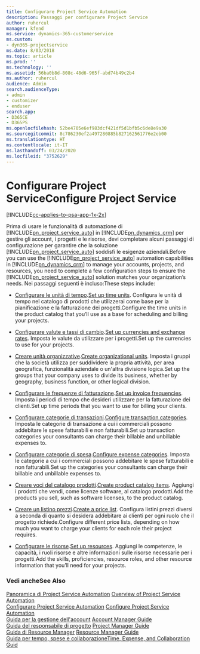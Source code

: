 ```yaml
---
title: Configurare Project Service Automation
description: Passaggi per configurare Project Service
author: ruhercul
manager: kfend
ms.service: dynamics-365-customerservice
ms.custom:
- dyn365-projectservice
ms.date: 8/03/2018
ms.topic: article
ms.prod: ''
ms.technology: ''
ms.assetid: 56ba0b8d-808c-48d6-965f-abd74b49c2b4
ms.author: ruhercul
audience: Admin
search.audienceType:
- admin
- customizer
- enduser
search.app:
- D365CE
- D365PS
ms.openlocfilehash: 52be4705e6ef983dcf421df5d1bfb5c6de8e9a30
ms.sourcegitcommit: 8c786230ef2a497280885b827162561776e2eb00
ms.translationtype: HT
ms.contentlocale: it-IT
ms.lasthandoff: 03/24/2020
ms.locfileid: "3752629"
---
```

# <a name="configure-project-service"></a><span data-ttu-id="74e55-103">Configurare Project Service</span><span class="sxs-lookup"><span data-stu-id="74e55-103">Configure Project Service</span></span>

[!INCLUDE[cc-applies-to-psa-app-1x-2x](../includes/cc-applies-to-psa-app-1x-2x.md)]

<span data-ttu-id="74e55-104">Prima di usare le funzionalità di automazione di [!INCLUDE[pn_project_service_auto](../includes/pn-project-service-auto.md)] in [!INCLUDE[pn_dynamics_crm](../includes/pn-dynamics-crm.md)] per gestire gli account, i progetti e le risorse, devi completare alcuni passaggi di configurazione per garantire che la soluzione [!INCLUDE[pn_project_service_auto](../includes/pn-project-service-auto.md)] soddisfi le esigenze aziendali.</span><span class="sxs-lookup"><span data-stu-id="74e55-104">Before you can use the [!INCLUDE[pn_project_service_auto](../includes/pn-project-service-auto.md)] automation capabilities in [!INCLUDE[pn_dynamics_crm](../includes/pn-dynamics-crm.md)] to manage your accounts, projects, and resources, you need to complete a few configuration steps to ensure the [!INCLUDE[pn_project_service_auto](../includes/pn-project-service-auto.md)] solution matches your organization’s needs.</span></span> <span data-ttu-id="74e55-105">Nei passaggi seguenti è incluso:</span><span class="sxs-lookup"><span data-stu-id="74e55-105">These steps include:</span></span>  
  
-   <span data-ttu-id="74e55-106">[Configurare le unità di tempo](../project-service/set-up-time-units.md).</span><span class="sxs-lookup"><span data-stu-id="74e55-106">[Set up time units](../project-service/set-up-time-units.md).</span></span> <span data-ttu-id="74e55-107">Configura le unità di tempo nel catalogo di prodotti che utilizzerai come base per la pianificazione e la fatturazione dei progetti.</span><span class="sxs-lookup"><span data-stu-id="74e55-107">Configure the time units in the product catalog that you’ll use as a base for scheduling and billing your projects.</span></span>  
  
-   <span data-ttu-id="74e55-108">[Configurare valute e tassi di cambio](../project-service/set-up-currencies-exchange-rates.md).</span><span class="sxs-lookup"><span data-stu-id="74e55-108">[Set up currencies and exchange rates](../project-service/set-up-currencies-exchange-rates.md).</span></span> <span data-ttu-id="74e55-109">Imposta le valute da utilizzare per i progetti.</span><span class="sxs-lookup"><span data-stu-id="74e55-109">Set up the currencies to use for your projects.</span></span>  
  
-   <span data-ttu-id="74e55-110">[Creare unità organizzative](../project-service/create-organizational-units.md).</span><span class="sxs-lookup"><span data-stu-id="74e55-110">[Create organizational units](../project-service/create-organizational-units.md).</span></span> <span data-ttu-id="74e55-111">Imposta i gruppi che la società utilizza per suddividere la propria attività, per area geografica, funzionalità aziendale o un'altra divisione logica.</span><span class="sxs-lookup"><span data-stu-id="74e55-111">Set up the groups that your company uses to divide its business, whether by geography, business function, or other logical division.</span></span>  
  
-   <span data-ttu-id="74e55-112">[Configurare le frequenze di fatturazione](../project-service/set-up-invoice-frequencies.md).</span><span class="sxs-lookup"><span data-stu-id="74e55-112">[Set up invoice frequencies](../project-service/set-up-invoice-frequencies.md).</span></span> <span data-ttu-id="74e55-113">Imposta i periodi di tempo che desideri utilizzare per la fatturazione dei clienti.</span><span class="sxs-lookup"><span data-stu-id="74e55-113">Set up time periods that you want to use for billing your clients.</span></span>  
  
-   <span data-ttu-id="74e55-114">[Configurare categorie di transazioni](../project-service/configure-transaction-categories.md).</span><span class="sxs-lookup"><span data-stu-id="74e55-114">[Configure transaction categories](../project-service/configure-transaction-categories.md).</span></span> <span data-ttu-id="74e55-115">Imposta le categorie di transazione a cui i commerciali possono addebitare le spese fatturabili e non fatturabili.</span><span class="sxs-lookup"><span data-stu-id="74e55-115">Set up transaction categories your consultants can charge their billable and unbillable expenses to.</span></span>  
  
-   <span data-ttu-id="74e55-116">[Configurare categorie di spesa](../project-service/configure-expense-categories.md).</span><span class="sxs-lookup"><span data-stu-id="74e55-116">[Configure expense categories](../project-service/configure-expense-categories.md).</span></span> <span data-ttu-id="74e55-117">Imposta le categorie a cui i commerciali possono addebitare le spese fatturabili e non fatturabili.</span><span class="sxs-lookup"><span data-stu-id="74e55-117">Set up the categories your consultants can charge their billable and unbillable expenses to.</span></span>  
  
-   <span data-ttu-id="74e55-118">[Creare voci del catalogo prodotti](../project-service/create-product-catalog-items.md).</span><span class="sxs-lookup"><span data-stu-id="74e55-118">[Create product catalog items](../project-service/create-product-catalog-items.md).</span></span> <span data-ttu-id="74e55-119">Aggiungi i prodotti che vendi, come licenze software, al catalogo prodotti.</span><span class="sxs-lookup"><span data-stu-id="74e55-119">Add the products you sell, such as software licenses, to the product catalog.</span></span>  
  
-   <span data-ttu-id="74e55-120">[Creare un listino prezzi](../project-service/create-price-list.md).</span><span class="sxs-lookup"><span data-stu-id="74e55-120">[Create a price list](../project-service/create-price-list.md).</span></span> <span data-ttu-id="74e55-121">Configura listini prezzi diversi a seconda di quanto si desidera addebitare ai clienti per ogni ruolo che il progetto richiede.</span><span class="sxs-lookup"><span data-stu-id="74e55-121">Configure different price lists, depending on how much you want to charge your clients for each role their project requires.</span></span>  
  
-   <span data-ttu-id="74e55-122">[Configurare le risorse](../project-service/set-up-resources.md).</span><span class="sxs-lookup"><span data-stu-id="74e55-122">[Set up resources](../project-service/set-up-resources.md).</span></span> <span data-ttu-id="74e55-123">Aggiungi le competenze, le capacità, i ruoli risorse e altre informazioni sulle risorse necessarie per i progetti.</span><span class="sxs-lookup"><span data-stu-id="74e55-123">Add the skills, proficiencies, resource roles, and other resource information that you’ll need for your projects.</span></span>  
  
### <a name="see-also"></a><span data-ttu-id="74e55-124">Vedi anche</span><span class="sxs-lookup"><span data-stu-id="74e55-124">See Also</span></span>  
 <span data-ttu-id="74e55-125">[Panoramica di Project Service Automation](../project-service/overview.md) </span><span class="sxs-lookup"><span data-stu-id="74e55-125">[Overview of Project Service Automation](../project-service/overview.md) </span></span>  
 <span data-ttu-id="74e55-126">[Configurare Project Service Automation](../project-service/configure.md) </span><span class="sxs-lookup"><span data-stu-id="74e55-126">[Configure Project Service Automation](../project-service/configure.md) </span></span>  
 <span data-ttu-id="74e55-127">[Guida per la gestione dell'account](../project-service/account-manager-guide.md) </span><span class="sxs-lookup"><span data-stu-id="74e55-127">[Account Manager Guide](../project-service/account-manager-guide.md) </span></span>  
 <span data-ttu-id="74e55-128">[Guida del responsabile di progetto](../project-service/project-manager-guide.md) </span><span class="sxs-lookup"><span data-stu-id="74e55-128">[Project Manager Guide](../project-service/project-manager-guide.md) </span></span>  
 <span data-ttu-id="74e55-129">[Guida di Resource Manager](../project-service/resource-manager-guide.md) </span><span class="sxs-lookup"><span data-stu-id="74e55-129">[Resource Manager Guide](../project-service/resource-manager-guide.md) </span></span>  
 [<span data-ttu-id="74e55-130">Guida per tempo, spese e collaborazione</span><span class="sxs-lookup"><span data-stu-id="74e55-130">Time, Expense, and Collaboration Guid</span></span>](../project-service/time-expense-collaboration-guide.md)
